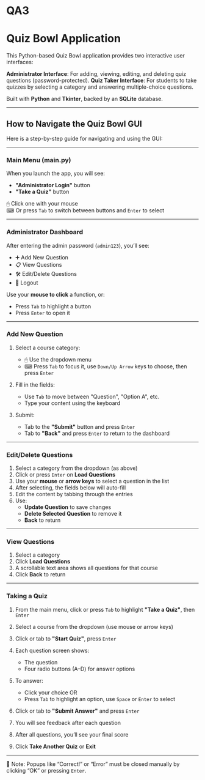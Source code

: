 # QA3
#  Quiz Bowl Application

This Python-based Quiz Bowl application provides two interactive user interfaces:

 **Administrator Interface**: For adding, viewing, editing, and deleting quiz questions (password-protected).
 **Quiz Taker Interface**: For students to take quizzes by selecting a category and answering multiple-choice questions.

Built with **Python** and **Tkinter**, backed by an **SQLite** database.

---
##  How to Navigate the Quiz Bowl GUI

Here is a step-by-step guide for navigating and using the GUI:

---

###  Main Menu (main.py)

When you launch the app, you will see:

- **"Administrator Login"** button
- **"Take a Quiz"** button

🖱 Click one with your mouse  
⌨ Or press `Tab` to switch between buttons and `Enter` to select

---

###  Administrator Dashboard

After entering the admin password (`admin123`), you’ll see:

- ➕ Add New Question  
- 📋 View Questions  
- 🛠️ Edit/Delete Questions  
- 🚪 Logout

Use your **mouse to click** a function, or:
- Press `Tab` to highlight a button
- Press `Enter` to open it

---

###  Add New Question

1. Select a course category:
   - 🖱 Use the dropdown menu
   - ⌨ Press `Tab` to focus it, use `Down/Up Arrow` keys to choose, then press `Enter`

2. Fill in the fields:
   - Use `Tab` to move between "Question", "Option A", etc.
   - Type your content using the keyboard

3. Submit:
   - Tab to the **"Submit"** button and press `Enter`
   - Tab to **"Back"** and press `Enter` to return to the dashboard

---

###  Edit/Delete Questions

1. Select a category from the dropdown (as above)
2. Click or press `Enter` on **Load Questions**
3. Use your **mouse** or **arrow keys** to select a question in the list
4. After selecting, the fields below will auto-fill
5. Edit the content by tabbing through the entries
6. Use:
   - **Update Question** to save changes
   - **Delete Selected Question** to remove it
   - **Back** to return

---

###  View Questions

1. Select a category
2. Click **Load Questions**
3. A scrollable text area shows all questions for that course
4. Click **Back** to return

---

###  Taking a Quiz

1. From the main menu, click or press `Tab` to highlight **"Take a Quiz"**, then `Enter`
2. Select a course from the dropdown (use mouse or arrow keys)
3. Click or tab to **"Start Quiz"**, press `Enter`
4. Each question screen shows:
   - The question
   - Four radio buttons (A–D) for answer options

5. To answer:
   - Click your choice OR
   - Press `Tab` to highlight an option, use `Space` or `Enter` to select

6. Click or tab to **"Submit Answer"** and press `Enter`
7. You will see feedback after each question
8. After all questions, you’ll see your final score
9. Click **Take Another Quiz** or **Exit**

---

📝 Note: Popups like “Correct!” or “Error” must be closed manually by clicking “OK” or pressing `Enter`.



